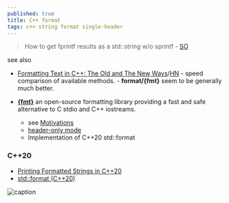 ```yaml
---
published: true
title: C++ format
tags: c++ string format single-header
---
```

> How to get fprintf results as a std::string w/o sprintf - [SO](https://stackoverflow.com/questions/69738/c-how-to-get-fprintf-results-as-a-stdstring-w-o-sprintf)

see also
- [Formatting Text in C++: The Old and The New Ways](https://mariusbancila.ro/blog/2023/09/12/formatting-text-in-c-the-old-and-the-new-ways/)/[HN](https://news.ycombinator.com/item?id=37530158) - speed comparison of available methods. - **format/{fmt}** seem to be generally much better.

- **[{fmt}](https://github.com/fmtlib/fmt)** an open-source formatting library providing a fast and safe alternative to C stdio and C++ iostreams. 
	- see [Motivations](https://github.com/fmtlib/fmt#motivation)
    - [header-only mode](https://stackoverflow.com/questions/66944554/how-to-use-fmt-library-in-the-header-only-mode)
    - Implementation of C++20 std::format

### C++20
- [Printing Formatted Strings in C++20](https://bw.org/2021/08/09/cpp20-print/)
- [std::format (C++20)](https://en.cppreference.com/w/cpp/utility/format/format)
    
![caption](https://user-images.githubusercontent.com/576385/88485597-d312f600-cf2b-11ea-9cbe-61f535a86e28.png)
